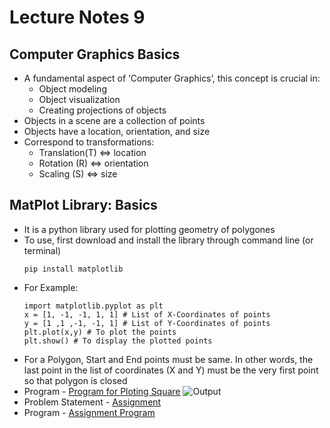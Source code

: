 # Lecture Notes 9

## Computer Graphics Basics
* A fundamental aspect of ‘Computer Graphics’, this concept is crucial in:
    * Object modeling
    * Object visualization
    * Creating projections of objects
* Objects in a scene are a collection of points
* Objects have a location, orientation, and size
* Correspond to transformations:
    * Translation(T) <=> location
    * Rotation (R) <=> orientation
    * Scaling (S) <=> size

## MatPlot Library: Basics
* It is a python library used for plotting geometry of polygones
* To use, first download and install the library through command line (or terminal)
    ```
    pip install matplotlib
    ```
* For Example:
    ```
    import matplotlib.pyplot as plt
    x = [1, -1, -1, 1, 1] # List of X-Coordinates of points
    y = [1 ,1 ,-1, -1, 1] # List of Y-Coordinates of points
    plt.plot(x,y) # To plot the points
    plt.show() # To display the plotted points
    ```
* For a Polygon, Start and End points must be same. In other words, the last point in the list of coordinates (X and Y) must be the very first point so that polygon is closed
* Program - [Program for Ploting Square](https://github.com/abhinavg916/ytcodehelp-python/blob/master/Lectures/Lecture%209/PlotingSquare.py)
![Output](https://github.com/abhinavg916/ytcodehelp-python/blob/master/Lectures/Lecture%209/Square.JPG)
* Problem Statement - [Assignment](https://github.com/abhinavg916/ytcodehelp-python/blob/master/Lectures/Lecture%209/Assignment.pdf)
* Program - [Assignment Program](https://github.com/abhinavg916/ytcodehelp-python/blob/master/Lectures/Lecture%209/AssignmentProgram.py)
